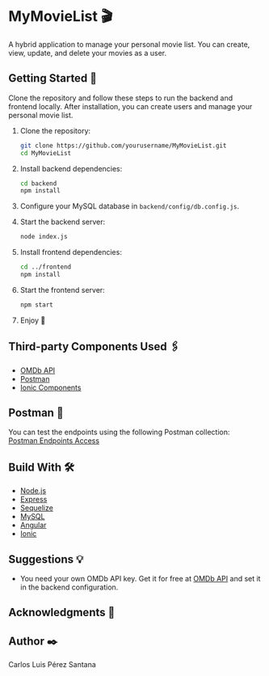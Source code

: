 # MyMovieList 🎬

A hybrid application to manage your personal movie list. You can create, view, update, and delete your movies as a user.

## Getting Started 🚀

Clone the repository and follow these steps to run the backend and frontend locally. After installation, you can create users and manage your personal movie list.

1. Clone the repository:
   ```sh
   git clone https://github.com/yourusername/MyMovieList.git
   cd MyMovieList
   ```

2. Install backend dependencies:
   ```sh
   cd backend
   npm install
   ```

3. Configure your MySQL database in `backend/config/db.config.js`.

4. Start the backend server:
   ```sh
   node index.js
   ```

5. Install frontend dependencies:
   ```sh
   cd ../frontend
   npm install
   ```

6. Start the frontend server:
   ```sh
   npm start
   ```

7. Enjoy 🚀

## Third-party Components Used 🖇️

- [OMDb API](https://www.omdbapi.com/)
- [Postman](https://www.postman.com/)
- [Ionic Components](https://ionicframework.com/docs/components)

## Postman 🧪

You can test the endpoints using the following Postman collection:  
[Postman Endpoints Access](https://carlosperezsantana04-7850126.postman.co/workspace/Carlos-P%C3%A9rez-Santana's-Workspac~7309c147-11a7-49c9-8e3d-c0abbca78220/collection/48689306-2ffe5dc6-0721-4ba1-86df-79f569cc826f?action=share&source=copy-link&creator=48689306)

## Build With 🛠️

- [Node.js](https://nodejs.org/)
- [Express](https://expressjs.com/)
- [Sequelize](https://sequelize.org/)
- [MySQL](https://www.mysql.com/)
- [Angular](https://angular.io/)
- [Ionic](https://ionicframework.com/)

## Suggestions 💡

- You need your own OMDb API key. Get it for free at [OMDb API](https://www.omdbapi.com/apikey.aspx) and set it in the backend configuration.

## Acknowledgments 🎁

## Author ✒️

Carlos Luis Pérez Santana